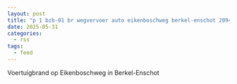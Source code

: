 ```yaml
---
layout: post
title: "p 1 bzb-01 br wegvervoer auto eikenboschweg berkel-enschot 209431"
date: 2025-05-31
categories: 
  - rss
tags: 
  - feed
---
```


Voertuigbrand op Eikenboschweg in Berkel-Enschot
